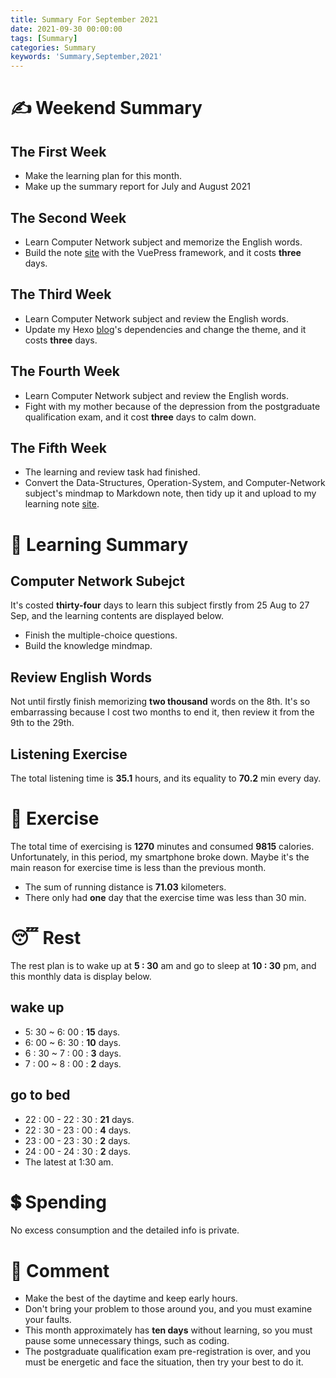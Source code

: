 ```yaml
---
title: Summary For September 2021
date: 2021-09-30 00:00:00
tags: [Summary]
categories: Summary
keywords: 'Summary,September,2021'
---
```


# ✍ Weekend Summary
## The First Week
* Make the learning plan for this month.
* Make up the summary report for July and August 2021

## The Second Week 
* Learn Computer Network subject and memorize the English words.
* Build the note [site](https://goog.tech/note) with the VuePress framework, and it costs **three** days.

## The Third Week
* Learn Computer Network subject and review the English words.
* Update my Hexo [blog](https://goog.tech/blog)'s dependencies and change the theme, and it costs **three** days.

## The Fourth Week
* Learn Computer Network subject and review the English words.
* Fight with my mother because of the depression from the postgraduate qualification exam, and it cost **three** days to calm down.

## The Fifth Week
* The learning and review task had finished.
* Convert the Data-Structures, Operation-System, and Computer-Network subject's mindmap to Markdown note, then tidy up it and upload to my learning note [site](https://goog.tech/note).


# 📖 Learning Summary
## Computer Network Subejct
It's costed **thirty-four** days to learn this subject firstly from 25 Aug to 27 Sep, and the learning contents are displayed below.
* Finish the multiple-choice questions.
* Build the knowledge mindmap.

## Review English Words
Not until firstly finish memorizing **two thousand** words on the 8th. It's so embarrassing because I cost two months to end it, then review it from the 9th to the 29th.

## Listening Exercise
The total listening time is **35.1** hours, and its equality to **70.2** min every day.


# 💪 Exercise
The total time of exercising is **1270** minutes and consumed **9815** calories. Unfortunately, in this period, my smartphone broke down. Maybe it's the main reason for exercise time is less than the previous month.
* The sum of running distance is **71.03** kilometers.
* There only had **one** day that the exercise time was less than 30 min.

# 😴 Rest
The rest plan is to wake up at **5 : 30** am and go to sleep at **10 : 30** pm, and this monthly data is display below.

## wake up
* 5: 30 ~ 6: 00 :  **15** days.
* 6: 00 ~ 6: 30 :  **10** days.
* 6 : 30 ~ 7 : 00 :  **3** days.
* 7 : 00 ~ 8 : 00 :  **2** days.

## go to bed
* 22 : 00 - 22 : 30 :  **21** days.
* 22 : 30 - 23 : 00 :  **4** days.
* 23 : 00 - 23 : 30 :  **2** days.
* 24 : 00 - 24 : 30 :  **2** days.
* The latest at 1:30 am.


# 💲 Spending
No excess consumption and the detailed info is private.


# 💬 Comment
* Make the best of the daytime and keep early hours.
* Don't bring your problem to those around you, and you must examine your faults.
* This month approximately has **ten days** without learning, so you must pause some unnecessary things, such as coding.
* The postgraduate qualification exam pre-registration is over,  and you must be energetic and face the situation, then try your best to do it.

